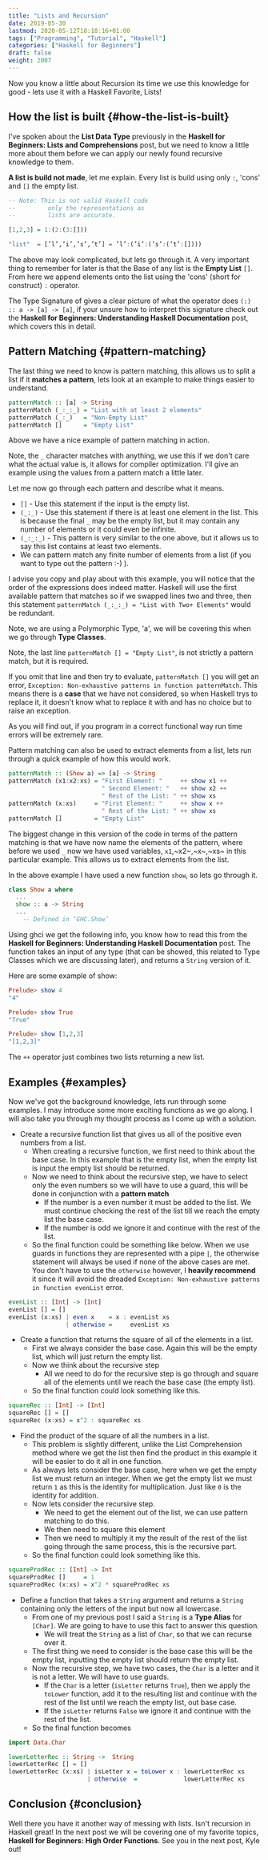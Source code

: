 ```yaml
---
title: "Lists and Recursion"
date: 2019-05-30
lastmod: 2020-05-12T18:18:16+01:00
tags: ["Programming", "Tutorial", "Haskell"]
categories: ["Haskell for Beginners"]
draft: false
weight: 2007
---
```


Now you know a little about <span class="underline">Recursion</span> its time we use this knowledge for good - lets use it with a <span class="underline">Haskell Favorite, Lists!</span>


## How the list is built {#how-the-list-is-built}

I've spoken about the **List Data Type** previously in the ****Haskell for Beginners: Lists and Comprehensions**** post, but we need to know a little more about them before we can apply our newly found recursive knowledge to them.

****A list is build not made****, let me explain. Every list is build using only `:`, 'cons' and `[]` the empty list.

```haskell
-- Note: This is not valid Haskell code
--         only the representations as
--         lists are accurate.

[1,2,3] = 1:(2:(3:[]))

"list"  = [’l’,’i’,’s’,’t’] = ’l’:(’i’:(’s’:(’t’:[])))
```

The above may look complicated, but lets go through it. A very important thing to remember for later is that the <span class="underline">Base</span> of any list is the ****Empty List**** `[]`.
From here we append elements onto the list using the 'cons' (short for construct) `:` operator.

The <span class="underline">Type Signature</span> of gives a clear picture of what the operator does `(:) :: a -> [a] -> [a]`, if your unsure how to interpret this signature check out the ****Haskell for Beginners: Understanding Haskell Documentation**** post, which covers this in detail.


## Pattern Matching {#pattern-matching}

The last thing we need to know is pattern matching, this allows us to split a list if it **matches a pattern**, lets look at an example to make things easier to understand.

```haskell
patternMatch :: [a] -> String
patternMatch (_:_:_) = "List with at least 2 elements"
patternMatch (_:_)   = "Non-Empty List"
patternMatch []      = "Empty List"
```

Above we have a nice example of pattern matching in action.

Note, the `_` character matches with anything, we use this if we don't care what the actual value is, it allows for compiler optimization. I'll give an example using the values from a pattern match a little later.

Let me now go through each pattern and describe what it means.

-   `[]` - Use this statement if the input is the empty list.
-   `(_:_)` - Use this statement if there is at least one element in the list. This is because the final `_` may be the empty list, but it may contain any number of elements or it could even be infinite.
-   `(_:_:_)` - This pattern is very similar to the one above, but it allows us to say this list contains at least two elements.
-   We can pattern match any finite number of elements from a list (if you want to type out the pattern :-) ).

I advise you copy and play about with this example, you will notice that the order of the expressions does indeed matter. Haskell will use the first available pattern that matches so if we swapped lines two and three, then this statement `patternMatch (_:_:_) = "List with Two+ Elements"` would be redundant.

Note, we are using a <span class="underline">Polymorphic Type, 'a'</span>, we will be covering this when we go through **Type Classes**.

Note, the last line `patternMatch [] = "Empty List"`, is not strictly a pattern match, but it is required.

If you omit that line and then try to evaluate, `patternMatch []` you will get an error, `Exception: Non-exhaustive patterns in function patternMatch`.
This means there is a ****case**** that we have not considered, so when Haskell trys to replace it, it doesn't know what to replace it with and has no choice but to raise an exception.

As you will find out, if you program in a correct <span class="underline">functional</span> way <span class="underline">run time errors</span> will be extremely rare.

Pattern matching can also be used to extract elements from a list, lets run through a quick example of how this would work.

```haskell
patternMatch :: (Show a) => [a] -> String
patternMatch (x1:x2:xs) = "First Element: "     ++ show x1 ++
                          " Second Element: "   ++ show x2 ++
                          " Rest of the List: " ++ show xs
patternMatch (x:xs)     = "First Element: "     ++ show x ++
                          " Rest of the List: " ++ show xs
patternMatch []         = "Empty List"
```

The biggest change in this version of the code in terms of the <span class="underline">pattern matching</span> is that we have now name the elements of the pattern, where before we used `_` now we have used variables, `x1`,~x2~,~x~,~xs~ in this particular example. This allows us to extract elements from the list.

In the above example I have used a new function `show`, so lets go through it.

```haskell
class Show a where
  ...
  show :: a -> String
  ...
    -- Defined in ‘GHC.Show’
```

Using <span class="underline">ghci</span> we get the following <span class="underline">info</span>, you know how to read this from the  ****Haskell for Beginners: Understanding Haskell Documentation**** post. The function takes an input of any type (that can be showed, this related to <span class="underline">Type Classes</span> which we are discussing later), and returns a `String` version of it.

Here are some example of show:

```haskell
Prelude> show 4
"4"

Prelude> show True
"True"

Prelude> show [1,2,3]
"[1,2,3]"
```

The `++` operator just combines two lists returning a new list.


## Examples {#examples}

Now we've got the background knowledge, lets run through some examples.
I may introduce some more exciting functions as we go along.
I will also take you through my thought process as I come up with a solution.

-   Create a recursive function list that gives us all of the positive even numbers from a list.
    -   When creating a recursive function, we first need to think about the base case. In this example that is the empty list, when the empty list is input the empty list should be returned.
    -   Now we need to think about the recursive step, we have to select only the even numbers so we will have to use a guard, this will be done in conjunction with a **pattern match**
        -   If the number is a even number it must be added to the list. We must continue checking the rest of the list till we reach the empty list the base case.
        -   If the number is odd we ignore it and continue with the rest of the list.
    -   So the final function could be something like below. When we use guards in functions they are represented with a pipe `|`, the otherwise statement will always be used if none of the above cases are met. You don't have to use the `otherwise` however, I ****heavily recommend**** it since it will avoid the dreaded `Exception: Non-exhaustive patterns in function evenList` error.

<!--listend-->

```haskell
evenList :: [Int] -> [Int]
evenList [] = []
evenList (x:xs) | even x    = x : evenList xs
                | otherwise =     evenList xs
```

-   Create a function that returns the square of all of the elements in a list.
    -   First we always consider the base case. Again this will be the empty list, which will just return the empty list.
    -   Now we think about the recursive step
        -   All we need to do for the recursive step is go through and square all of the elements until we reach the base case (the empty list).
    -   So the final function could look something like this.

<!--listend-->

```haskell
squareRec :: [Int] -> [Int]
squareRec [] = []
squareRec (x:xs) = x^2 : squareRec xs
```

-   Find the product of the square of all the numbers in a list.
    -   This problem is slightly different, unlike the <span class="underline">List Comprehension</span> method where we get the list then find the product in this example it will be easier to do it all in one function.
    -   As always lets consider the base case, here when we get the empty list we must return an integer. When we get the empty list we must return `1` as this is the identity for multiplication. Just like `0` is the identity for addition.
    -   Now lets consider the recursive step.
        -   We need to get the element out of the list, we can use pattern matching to do this.
        -   We then need to square this element
        -   Then we need to multiply it my the result of the rest of the list going through the same process, this is the recursive part.
    -   So the final function could look something like this.

<!--listend-->

```haskell
squareProdRec :: [Int] -> Int
squareProdRec []     = 1
squareProdRec (x:xs) = x^2 * squareProdRec xs
```

-   Define a function that takes a `String` argument and returns a `String` containing only the letters of the input but now all lowercase.
    -   From one of my previous post I said a `String` is a **Type Alias** for `[Char]`. We are going to have to use this fact to answer this question.
        -   We will treat the `String` as a list of `Char`, so that we can recurse over it.
    -   The first thing we need to consider is the base case this will be the empty list, inputting the empty list should return the empty list.
    -   Now the recursive step, we have two cases, the `Char` is a letter and it is not a letter. We will have to use guards.
        -   If the `Char` is a letter (`isLetter` returns `True`), then we apply the `toLower` function, add it to the resulting list and continue with the rest of the list until we reach the empty list, out base case.
        -   If the `isLetter` returns `False` we ignore it and continue with the rest of the list.
    -   So the final function becomes

<!--listend-->

```haskell
import Data.Char

lowerLetterRec :: String ->  String
lowerLetterRec [] = []
lowerLetterRec (x:xs) | isLetter x = toLower x : lowerLetterRec xs
                      | otherwise  =             lowerLetterRec xs
```


## Conclusion {#conclusion}

Well there you have it another way of messing with lists.
Isn't recursion in Haskell great!
In the next post we will be covering one of my favorite topics, ****Haskell for Beginners: High Order Functions****.
See you in the next post, Kyle out!
